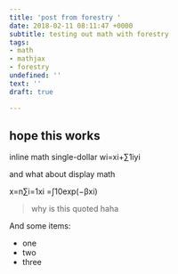 ```yaml
---
title: 'post from forestry '
date: 2018-02-11 08:11:47 +0000
subtitle: testing out math with forestry
tags:
- math
- mathjax
- forestry
undefined: ''
text: ''
draft: true

---
```

## hope this works

inline math single-dollar wi=xi+∑1iyi

and what about display math

<div> x=n∑i=1xi =∫10exp(−βxi) </div>

> why is this quoted haha

And some items:

* one
* two
* three